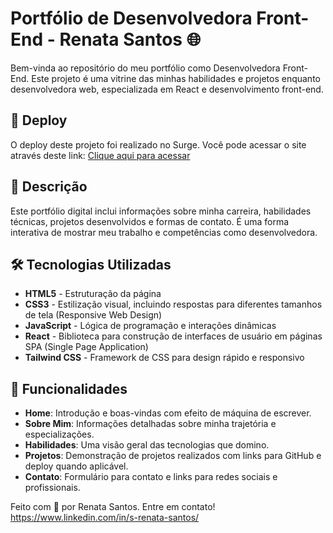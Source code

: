 # Portfólio de Desenvolvedora Front-End - Renata Santos 🌐

Bem-vinda ao repositório do meu portfólio como Desenvolvedora Front-End. Este projeto é uma vitrine das minhas habilidades e projetos enquanto desenvolvedora web, especializada em React e desenvolvimento front-end.

## 🚀 Deploy

O deploy deste projeto foi realizado no Surge. Você pode acessar o site através deste link: [Clique aqui para acessar](https://portfoliorenatasantos.surge.sh)

## 📖 Descrição

Este portfólio digital inclui informações sobre minha carreira, habilidades técnicas, projetos desenvolvidos e formas de contato. É uma forma interativa de mostrar meu trabalho e competências como desenvolvedora.

## 🛠 Tecnologias Utilizadas

- **HTML5** - Estruturação da página
- **CSS3** - Estilização visual, incluindo respostas para diferentes tamanhos de tela (Responsive Web Design)
- **JavaScript** - Lógica de programação e interações dinâmicas
- **React** - Biblioteca para construção de interfaces de usuário em páginas SPA (Single Page Application)
- **Tailwind CSS** - Framework de CSS para design rápido e responsivo

## 🌟 Funcionalidades

- **Home**: Introdução e boas-vindas com efeito de máquina de escrever.
- **Sobre Mim**: Informações detalhadas sobre minha trajetória e especializações.
- **Habilidades**: Uma visão geral das tecnologias que domino.
- **Projetos**: Demonstração de projetos realizados com links para GitHub e deploy quando aplicável.
- **Contato**: Formulário para contato e links para redes sociais e profissionais.

Feito com 💖 por Renata Santos. Entre em contato!</br>
https://www.linkedin.com/in/s-renata-santos/
